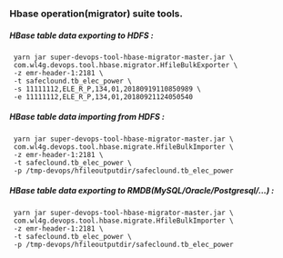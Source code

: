 ### Hbase operation(migrator) suite tools.


##### HBase table data exporting to HDFS :
```
 yarn jar super-devops-tool-hbase-migrator-master.jar \
 com.wl4g.devops.tool.hbase.migrator.HfileBulkExporter \
 -z emr-header-1:2181 \
 -t safeclound.tb_elec_power \
 -s 11111112,ELE_R_P,134,01,20180919110850989 \
 -e 11111112,ELE_R_P,134,01,20180921124050540
```

##### HBase table data importing from HDFS :
```
 yarn jar super-devops-tool-hbase-migrator-master.jar \
 com.wl4g.devops.tool.hbase.migrate.HfileBulkImporter \
 -z emr-header-1:2181 \
 -t safeclound.tb_elec_power \
 -p /tmp-devops/hfileoutputdir/safeclound.tb_elec_power
```

##### HBase table data exporting to RMDB(MySQL/Oracle/Postgresql/...) :
```
 yarn jar super-devops-tool-hbase-migrator-master.jar \
 com.wl4g.devops.tool.hbase.migrate.HfileBulkImporter \
 -z emr-header-1:2181 \
 -t safeclound.tb_elec_power \
 -p /tmp-devops/hfileoutputdir/safeclound.tb_elec_power
```



